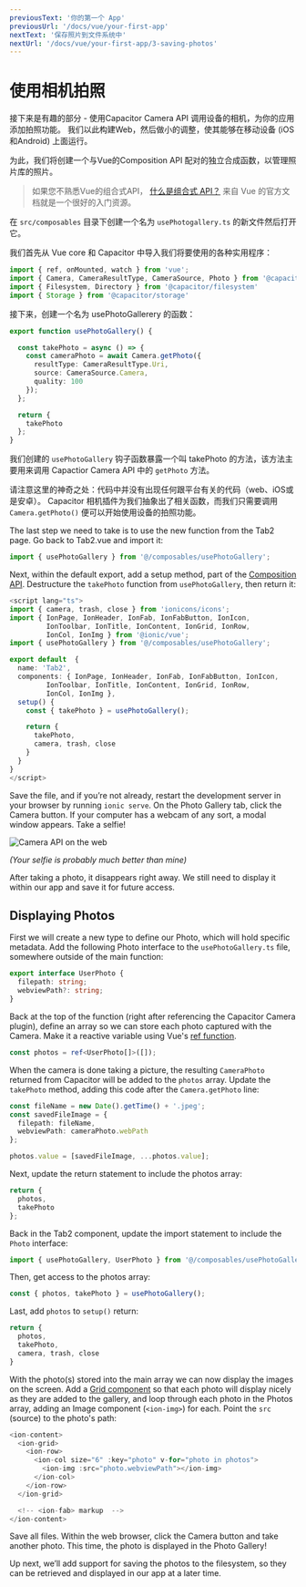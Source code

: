 ```yaml
---
previousText: '你的第一个 App'
previousUrl: '/docs/vue/your-first-app'
nextText: '保存照片到文件系统中'
nextUrl: '/docs/vue/your-first-app/3-saving-photos'
---
```


# 使用相机拍照

接下来是有趣的部分 - 使用Capacitor Camera API 调用设备的相机，为你的应用添加拍照功能。 我们以此构建Web，然后做小的调整，使其能够在移动设备 (iOS和Android) 上面运行。

为此，我们将创建一个与Vue的Composition API 配对的独立合成函数，以管理照片库的照片。

> 如果您不熟悉Vue的组合式API， [什么是组合式 API？](https://v3.cn.vuejs.org/guide/composition-api-introduction.html#什么是组合式-api) 来自 Vue 的官方文档就是一个很好的入门资源。

在 `src/composables` 目录下创建一个名为 `usePhotogallery.ts` 的新文件然后打开它。

我们首先从 Vue core 和 Capacitor 中导入我们将要使用的各种实用程序：

```typescript
import { ref, onMounted, watch } from 'vue';
import { Camera, CameraResultType, CameraSource, Photo } from '@capacitor/camera';
import { Filesystem, Directory } from '@capacitor/filesystem'
import { Storage } from '@capacitor/storage'

```

接下来，创建一个名为 usePhotoGallerery 的函数：

```typescript
export function usePhotoGallery() {

  const takePhoto = async () => {
    const cameraPhoto = await Camera.getPhoto({
      resultType: CameraResultType.Uri,
      source: CameraSource.Camera,
      quality: 100
    });
  };

  return {
    takePhoto
  };
}
```

我们创建的 `usePhotoGallery` 钩子函数暴露一个叫 takePhoto 的方法，该方法主要用来调用 Capactior Camera API 中的 `getPhoto` 方法。

请注意这里的神奇之处：代码中并没有出现任何跟平台有关的代码（web、iOS或是安卓）。 Capacitor 相机插件为我们抽象出了相关函数，而我们只需要调用 `Camera.getPhoto()` 便可以开始使用设备的拍照功能。

The last step we need to take is to use the new function from the Tab2 page. Go back to Tab2.vue and import it:

```typescript
import { usePhotoGallery } from '@/composables/usePhotoGallery';
```

Next, within the default export, add a setup method, part of the [Composition API](https://v3.vuejs.org/guide/composition-api-setup.html#setup). Destructure the `takePhoto` function from `usePhotoGallery`, then return it:

```typescript
<script lang="ts">
import { camera, trash, close } from 'ionicons/icons';
import { IonPage, IonHeader, IonFab, IonFabButton, IonIcon,
         IonToolbar, IonTitle, IonContent, IonGrid, IonRow,
         IonCol, IonImg } from '@ionic/vue';
import { usePhotoGallery } from '@/composables/usePhotoGallery';

export default  {
  name: 'Tab2',
  components: { IonPage, IonHeader, IonFab, IonFabButton, IonIcon,
         IonToolbar, IonTitle, IonContent, IonGrid, IonRow,
         IonCol, IonImg },
  setup() {
    const { takePhoto } = usePhotoGallery();

    return {
      takePhoto,
      camera, trash, close
    }
  }
}
</script>
```

Save the file, and if you’re not already, restart the development server in your browser by running `ionic serve`. On the Photo Gallery tab, click the Camera button. If your computer has a webcam of any sort, a modal window appears. Take a selfie!

![Camera API on the web](/docs/assets/img/guides/first-app-cap-ng/camera-web.png)

_(Your selfie is probably much better than mine)_

After taking a photo, it disappears right away. We still need to display it within our app and save it for future access.

## Displaying Photos

First we will create a new type to define our Photo, which will hold specific metadata. Add the following Photo interface to the `usePhotoGallery.ts` file, somewhere outside of the main function:

```typescript
export interface UserPhoto {
  filepath: string;
  webviewPath?: string;
}
```

Back at the top of the function (right after referencing the Capacitor Camera plugin), define an array so we can store each photo captured with the Camera. Make it a reactive variable using Vue's [ref function](https://v3.vuejs.org/guide/composition-api-introduction.html#reactive-variables-with-ref).

```typescript
const photos = ref<UserPhoto[]>([]);
```

When the camera is done taking a picture, the resulting `CameraPhoto` returned from Capacitor will be added to the `photos` array. Update the `takePhoto` method, adding this code after the `Camera.getPhoto` line:

```typescript
const fileName = new Date().getTime() + '.jpeg';
const savedFileImage = {
  filepath: fileName,
  webviewPath: cameraPhoto.webPath
};

photos.value = [savedFileImage, ...photos.value];
```

Next, update the return statement to include the photos array:

```typescript
return {
  photos,
  takePhoto
};
```

Back in the Tab2 component, update the import statement to include the `Photo` interface:

```typescript
import { usePhotoGallery, UserPhoto } from '@/composables/usePhotoGallery';
```

Then, get access to the photos array:

```typescript
const { photos, takePhoto } = usePhotoGallery();
```

Last, add `photos` to `setup()` return:

```typescript
return {
  photos,
  takePhoto,
  camera, trash, close
}
```

With the photo(s) stored into the main array we can now display the images on the screen. Add a [Grid component](https://ionicframework.com/docs/api/grid) so that each photo will display nicely as they are added to the gallery, and loop through each photo in the Photos array, adding an Image component (`<ion-img>`) for each. Point the `src` (source) to the photo's path:

```typescript
<ion-content>
  <ion-grid>
    <ion-row>
      <ion-col size="6" :key="photo" v-for="photo in photos">
        <ion-img :src="photo.webviewPath"></ion-img>
      </ion-col>
    </ion-row>
  </ion-grid>

  <!-- <ion-fab> markup  -->
</ion-content>
```

Save all files. Within the web browser, click the Camera button and take another photo. This time, the photo is displayed in the Photo Gallery!

Up next, we’ll add support for saving the photos to the filesystem, so they can be retrieved and displayed in our app at a later time.
